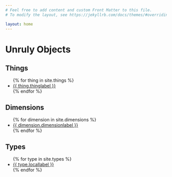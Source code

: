```yaml
---
# Feel free to add content and custom Front Matter to this file.
# To modify the layout, see https://jekyllrb.com/docs/themes/#overriding-theme-defaults

layout: home
---
```


# Unruly Objects

## Things

<ul>
  {% for thing in site.things %}
    <li>
      <a href="{{ site.baseurl }}{{ thing.url }}">{{ thing.thinglabel }}</a>
    </li>
  {% endfor %}
</ul>

## Dimensions

<ul>
  {% for dimension in site.dimensions %}
    <li>
      <a href="{{ site.baseurl }}{{ dimension.url }}">{{ dimension.dimensionlabel }}</a>
    </li>
  {% endfor %}
</ul>

## Types

<ul>
  {% for type in site.types %}
    <li>
      <a href="{{ site.baseurl }}{{ type.url }}">{{ type.locallabel }}</a>
    </li>
  {% endfor %}
</ul>